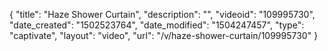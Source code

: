 {
    "title": "Haze Shower Curtain",
    "description": "",
    "videoid": "109995730",
    "date_created": "1502523764",
    "date_modified": "1504247457",
    "type": "captivate",
    "layout": "video",
    "url": "\/v\/haze-shower-curtain\/109995730"
}
